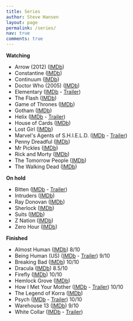```yaml
---
title: Series
author: Steve Hansen
layout: page
permalink: /series/
nav: true
comments: true
---
```

**Watching**

* Arrow (2012) ([IMDb](http://www.imdb.com/title/tt2193021/))
* Constantine ([IMDb](http://www.imdb.com/title/tt3489184/))
* Continuum ([IMDb](http://www.imdb.com/title/tt1954347/))
* Doctor Who (2005) ([IMDb](http://www.imdb.com/title/tt0436992/))
* Elementary ([IMDb](http://www.imdb.com/title/tt2191671/) - <a href="http://www.youtube.com/watch?v=6YvuZ4Msh50" target="_blank">Trailer</a>)
* The Flash ([IMDb](http://www.imdb.com/title/tt3107288/))
* Game of Thrones ([IMDb](http://www.imdb.com/title/tt0944947/))
* Gotham ([IMDb](http://www.imdb.com/title/tt3749900/))
* Helix ([IMDb](http://www.imdb.com/title/tt2758950/) - <a href="http://www.youtube.com/watch?v=NiOXG8dVib4" target="_blank">Trailer</a>)
* House of Cards ([IMDb](http://www.imdb.com/title/tt1856010/))
* Lost Girl ([IMDb](http://www.imdb.com/title/tt1429449/))
* Marvel's Agents of S.H.I.E.L.D. ([IMDb](http://www.imdb.com/title/tt2364582/) - <a href="http://www.youtube.com/watch?v=T3T-evQZiQo" target="_blank">Trailer</a>)
* Penny Dreadful ([IMDb](http://www.imdb.com/title/tt2628232/))
* Mr Pickles ([IMDb](http://www.imdb.com/title/tt2950342/))
* Rick and Morty ([IMDb](http://www.imdb.com/title/tt2861424/))
* The Tomorrow People ([IMDb](http://www.imdb.com/title/tt2660734/))
* The Walking Dead ([IMDb](http://www.imdb.com/title/tt1520211/))

**On hold**
* Bitten ([IMDb](http://www.imdb.com/title/tt2365946/) - <a href="http://www.youtube.com/watch?v=tUQ_ZXjzkiQ" target="_blank">Trailer</a>)
* Intruders ([IMDb](http://www.imdb.com/title/tt3552166/))
* Ray Donovan ([IMDb](http://www.imdb.com/title/tt2249007/))
* Sherlock ([IMDb](http://www.imdb.com/title/tt1475582/))
* Suits ([IMDb](http://www.imdb.com/title/tt1632701/))
* Z Nation ([IMDb](http://www.imdb.com/title/tt3843168/))
* Zero Hour ([IMDb](http://www.imdb.com/title/tt2215797/))


**Finished**

* Almost Human ([IMDb](http://www.imdb.com/title/tt2654580/)) 8/10
* Being Human (US) ([IMDb](http://www.imdb.com/title/tt1595680/) - <a href="http://www.youtube.com/watch?v=aayb93qfXWQ" target="_blank">Trailer</a>) 9/10
* Breaking Bad ([IMDb](http://www.imdb.com/title/tt0903747/)) 10/10
* Dracula ([IMDb](http://www.imdb.com/title/tt2296682/)) 8.5/10
* Firefly ([IMDb](http://www.imdb.com/title/tt0303461/)) 10/10
* Hemlock Grove ([IMDb](http://www.imdb.com/title/tt2309295/))
* How I Met Your Mother ([IMDb](http://www.imdb.com/title/tt0460649/) - <a href="http://www.youtube.com/watch?v=aJtVL2_fA5w" target="_blank">Trailer</a>) 10/10
* The Legend of Korra ([IMDb](http://www.imdb.com/title/tt1695360/))
* Psych ([IMDb](http://www.imdb.com/title/tt0491738/) - <a href="http://www.youtube.com/watch?v=krWONONSN78" target="_blank">Trailer</a>) 10/10
* Warehouse 13 ([IMDb](http://www.imdb.com/title/tt1132290/")) 9/10
* White Collar ([IMDb](http://www.imdb.com/title/tt1358522/) - <a href="http://www.youtube.com/watch?v=gIFySyLynAk" target="_blank">Trailer</a>)
